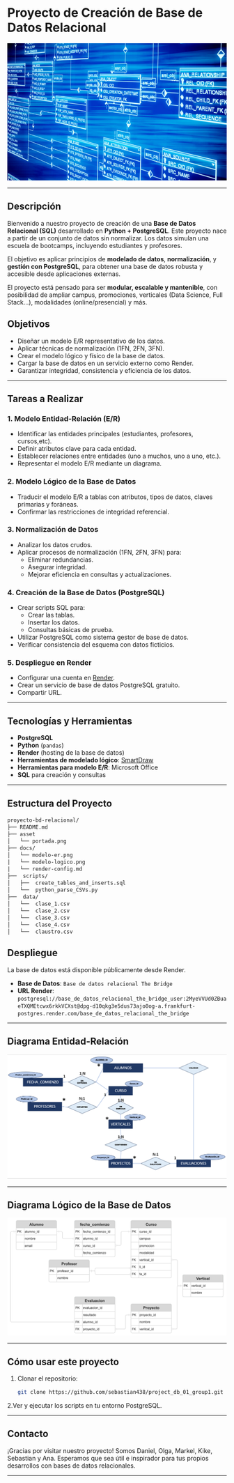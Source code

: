 # Proyecto de Creación de Base de Datos Relacional

![Portada](./asset/portada.png)

---

## Descripción

Bienvenido a nuestro proyecto de creación de una **Base de Datos Relacional (SQL)** desarrollado en **Python + PostgreSQL**. Este proyecto nace a partir de un conjunto de datos sin normalizar. Los datos simulan una escuela de bootcamps, incluyendo estudiantes y profesores.

El objetivo es aplicar principios de **modelado de datos**, **normalización**, y **gestión con PostgreSQL**, para obtener una base de datos robusta y accesible desde aplicaciones externas.

El proyecto está pensado para ser **modular, escalable y mantenible**, con posibilidad de ampliar campus, promociones, verticales (Data Science, Full Stack...), modalidades (online/presencial) y más.

## Objetivos

- Diseñar un modelo E/R representativo de los datos.
- Aplicar técnicas de normalización (1FN, 2FN, 3FN).
- Crear el modelo lógico y físico de la base de datos.
- Cargar la base de datos en un servicio externo como Render.
- Garantizar integridad, consistencia y eficiencia de los datos.

---

## Tareas a Realizar

### 1. Modelo Entidad-Relación (E/R)
- Identificar las entidades principales (estudiantes, profesores, cursos,etc).
- Definir atributos clave para cada entidad.
- Establecer relaciones entre entidades (uno a muchos, uno a uno, etc.).
- Representar el modelo E/R mediante un diagrama.

### 2. Modelo Lógico de la Base de Datos
- Traducir el modelo E/R a tablas con atributos, tipos de datos, claves primarias y foráneas.
- Confirmar las restricciones de integridad referencial.

### 3. Normalización de Datos
- Analizar los datos crudos.
- Aplicar procesos de normalización (1FN, 2FN, 3FN) para:
  - Eliminar redundancias.
  - Asegurar integridad.
  - Mejorar eficiencia en consultas y actualizaciones.

### 4. Creación de la Base de Datos (PostgreSQL)
- Crear scripts SQL para:
  - Crear las tablas.
  - Insertar los datos.
  - Consultas básicas de prueba.
- Utilizar PostgreSQL como sistema gestor de base de datos.
- Verificar consistencia del esquema con datos ficticios.

### 5. Despliegue en Render
- Configurar una cuenta en [Render](https://render.com/).
- Crear un servicio de base de datos PostgreSQL gratuito.
- Compartir URL.

---

## Tecnologías y Herramientas

- **PostgreSQL**
- **Python** (`pandas`)
- **Render** (hosting de la base de datos)
- **Herramientas de modelado lógico**: [SmartDraw](https://app.smartdraw.com/)
- **Herramientas para modelo E/R**: Microsoft Office
- **SQL** para creación y consultas


---

## Estructura del Proyecto

```
proyecto-bd-relacional/
├── README.md
├── asset
│   └── portada.png
├── docs/
│   └── modelo-er.png
|   └── modelo-logico.png
|   └── render-config.md  
├──  scripts/
│   ├──  create_tables_and_inserts.sql
│   └──  python_parse_CSVs.py
├──  data/
│   └──  clase_1.csv
│   └──  clase_2.csv
│   └──  clase_3.csv
│   └──  clase_4.csv
│   └──  claustro.csv
```


## Despliegue

La base de datos está disponible públicamente desde Render.

- **Base de Datos**: `Base de datos relacional The Bridge`
- **URL Render**: `postgresql://base_de_datos_relacional_the_bridge_user:2MyeVVUd0ZBuaeTXQMEtcwx6rkkVCXst@dpg-d10qkg3e5dus73ajo0og-a.frankfurt-postgres.render.com/base_de_datos_relacional_the_bridge`   


---

## Diagrama Entidad-Relación

![Modelo Entidad-Relación](./docs/modelo_entidad_relacion.png)

---

## Diagrama Lógico de la Base de Datos

![Modelo Lógico](./docs/modelo_logico.png)

---


## Cómo usar este proyecto

1. Clonar el repositorio:
   ```bash
   git clone https://github.com/sebastian438/project_db_01_group1.git
   ```
2.Ver y ejecutar los scripts en tu entorno PostgreSQL.

---

##  Contacto

¡Gracias por visitar nuestro proyecto! Somos Daniel, Olga, Markel, Kike, Sebastian y Ana. Esperamos que sea útil e inspirador para tus propios desarrollos con bases de datos relacionales.

---


